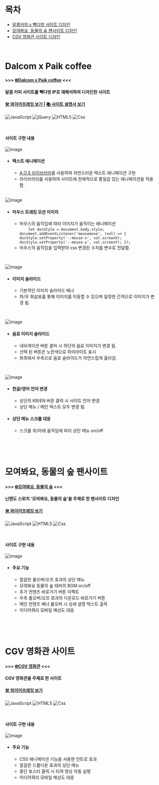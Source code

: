 # 목차
- [달콤커피 x 빽다방 사이트 디자인](#dalcom-x-paik-coffee)
- [모여봐요, 동물의 숲 팬사이트 디자인](#모여봐요-동물의-숲-팬사이트)
- [CGV 영화관 사이트 디자인](#cgv-영화관-사이트)

<br>

# Dalcom x Paik coffee
#### >>> [🌐Dalcom x Paik coffee](https://dahonglin.github.io/webPage/DalPaik_PJ/index.html) <<<
#### 달콤 커피 사이트를 빽다방 IP로 재해석하여 디자인한 사이트
#### [🛠 와이어프레임 보기](https://dahonglin.github.io/webPage/DalPaik_PJ/DalPaik_PJ%EB%B6%84%EC%84%9D%EC%84%A4%EA%B3%84.pdf) | [📚 사이트 설명서 보기](https://dahonglin.github.io/webPage/DalPaik_PJ/%ED%94%84%EB%A1%A0%ED%8A%B8%EC%97%94%EB%93%9C-%ED%8F%AC%ED%8A%B8%ED%8F%B4%EB%A6%AC%EC%98%A4-%EB%B9%BD%EB%8B%A4%EB%B0%A9-%EA%B0%80%EC%9D%B4%EB%93%9C-%EB%AC%B8%EC%84%9C.pdf)

<img alt="JavaScript" src ="https://img.shields.io/badge/JavaScriipt-F7DF1E.svg?&style=for-the-badge&logo=JavaScript&logoColor=black"/> <img alt="jQuery" src ="https://img.shields.io/badge/jQuery-0769AD.svg?&style=for-the-badge&logo=jQuery&logoColor=white"/> <img alt="HTML5" src ="https://img.shields.io/badge/HTML5-E34F26.svg?&style=for-the-badge&logo=HTML5&logoColor=white"/> <img alt="Css" src ="https://img.shields.io/badge/CSS3-1572B6.svg?&style=for-the-badge&logo=CSS3&logoColor=white"/>

<br>

#### 사이트 구현 내용

![image](./DalPaik_PJ/dalpaik_guide1.gif?raw=true)
<br>

- #### 텍스트 애니메이션
  - [A.O.S 라이브러리](https://michalsnik.github.io/aos/)를 사용하여 자연스러운 텍스트 애니메이션 구현
  - 라이브러리를 사용하여 사이트에 전체적으로 통일감 있는 애니메이션을 적용함.
<br> <br> 

![image](./DalPaik_PJ/dalpaik_guide2.gif?raw=true)

- #### 마우스 트래킹 모션 이미지
  - 마우스의 움직임에 따라 이미지가 움직이는 애니메이션<br>
  `    let docStyle = document.body.style;
    document.addEventListener('mousemove', (val) => {
        docStyle.setProperty('--mouse-x', val.screenX);
        docStyle.setProperty('--mouse-y', val.screenY);
    });`
  - 마우스의 움직임을 입력받아 css 변경된 수치를 변수로 전달함.

<br>

![image](./DalPaik_PJ/dalpaik_guide3.gif?raw=true)

- #### 이미지 슬라이드
  - 기본적인 이미지 슬라이드 배너
  - 좌/우 화살표를 통해 이미지를 이동할 수 있으며 일정한 간격으로 이미지가 변경 됨.

<br>

![image](./DalPaik_PJ/dalpaik_guide4.gif?raw=true)

- #### 음료 이미지 슬라이드
  - 네비게이션 버튼 클릭 시 하단의 음료 이미지가 변경 됨.
  - 선택 된 버튼은 노란색으로 하이라이트 표시
  - 좌측에서 우측으로 음료 슬라이드가 자연스럽게 흘러감.

<br>

![image](./DalPaik_PJ/dalpaik_guide5.gif?raw=true)

- #### 한글/영어 언어 변경
  - 상단의 KR/EN 버튼 클릭 시 사이트 언어 변경
  - 상단 메뉴 / 메인 텍스트 모두 변경 됨.

- #### 상단 메뉴 스크롤 대응
  - 스크롤 위/아래 움직임에 따라 상단 메뉴 on/off


<br>
<br>
<br>

# 모여봐요, 동물의 숲 팬사이트
#### >>> [🌐모여봐요, 동물의 숲](https://dahonglin.github.io/webPage/ACNH_PJ/index.html) <<<
#### 닌텐도 스위치 '모여봐요, 동물의 숲'을 주제로 한 팬사이트 디자인
#### [🛠 와이어프레임 보기](https://dahonglin.github.io/webPage/ACNH_PJ/ACNH_PJ%EB%B6%84%EC%84%9D%EC%84%A4%EA%B3%84(%EC%9B%90%ED%95%98%EB%82%98).pdf)

<img alt="JavaScript" src ="https://img.shields.io/badge/JavaScriipt-F7DF1E.svg?&style=for-the-badge&logo=JavaScript&logoColor=black"/> <img alt="HTML5" src ="https://img.shields.io/badge/HTML5-E34F26.svg?&style=for-the-badge&logo=HTML5&logoColor=white"/> <img alt="Css" src ="https://img.shields.io/badge/CSS3-1572B6.svg?&style=for-the-badge&logo=CSS3&logoColor=white"/>

<br>

#### 사이트 구현 내용

![image](./ACNH_PJ/acnh_guide.gif?raw=true)
<br>

- #### 주요 기능
  - 깔끔한 롤오버/오프 효과의 상단 메뉴
  - 모여봐요 동물의 숲 테마의 BGM on/off
  - 추가 컨텐츠 바로가기 버튼 이펙트
  - 우측 롤오버/오프 효과의 다운로드 바로가기 버튼
  - 메인 컨텐츠 배너 롤오버 시 상세 설명 텍스트 출력
  - 미디어쿼리 모바일 해상도 대응

<br>
<br>
<br>

# CGV 영화관 사이트
#### >>> [🌐CGV 영화관](https://dahonglin.github.io/webPage/CGV_PJ/intro.html) <<<
#### CGV 영화관을 주제로 한 사이트
#### [🛠 와이어프레임 보기](https://dahonglin.github.io/webPage/CGV_PJ/guide/%EC%9B%90%ED%95%98%EB%82%98_%ED%99%94%EB%A9%B4%EC%84%A4%EA%B3%84.pdf)

<img alt="JavaScript" src ="https://img.shields.io/badge/JavaScriipt-F7DF1E.svg?&style=for-the-badge&logo=JavaScript&logoColor=black"/> <img alt="HTML5" src ="https://img.shields.io/badge/HTML5-E34F26.svg?&style=for-the-badge&logo=HTML5&logoColor=white"/> <img alt="Css" src ="https://img.shields.io/badge/CSS3-1572B6.svg?&style=for-the-badge&logo=CSS3&logoColor=white"/>

<br>

#### 사이트 구현 내용

![image](./CGV_PJ/9621e126-9d4a-4a4f-bd77-7db80cd34d15.gif?raw=true)
<br>

- #### 주요 기능
  - CSS 애니메이션 기능을 사용한 인트로 효과
  - 깔끔한 드롭다운 효과의 상단 메뉴
  - 중단 포스터 클릭 시 티져 영상 자동 실행
  - 미디어쿼리 모바일 해상도 대응
<br> <br> 